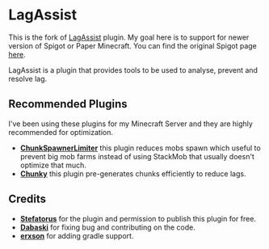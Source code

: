 # LagAssist

This is the fork of [LagAssist](https://git.entryrise.com/stefatorus/LagAssist) plugin.
My goal here is to support for newer version of Spigot or Paper Minecraft.
You can find the original Spigot page [here](https://www.spigotmc.org/resources/lagassist-%E2%9A%A1-advanced-performance-solution-%E2%9A%A1-1-8-1-19-x-compatible.56399/
).

LagAssist is a plugin that provides tools to be used to analyse, prevent and resolve lag.

## Recommended Plugins

I've been using these plugins for my Minecraft Server and they are highly recommended for optimization.

- <b>[ChunkSpawnerLimiter](https://modrinth.com/plugin/chunkspawnerlimiter)</b> this plugin reduces mobs spawn which useful
to prevent big mob farms instead of using StackMob that usually doesn't optimize that much.
- <b>[Chunky](https://modrinth.com/plugin/chunky)</b> this plugin pre-generates chunks efficiently to reduce lags.

## Credits
- <b>[Stefatorus](https://github.com/Stefatorus)</b> for the plugin and permission to publish this plugin for free.
- <b>[Dabaski](https://github.com/Dabaski)</b> for fixing bug and contributing on the code.
- <b>[erxson](https://github.com/erxson)</b> for adding gradle support.
